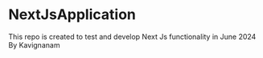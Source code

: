 # NextJsApplication
This repo is created to test and develop Next Js functionality in June 2024 By Kavignanam
